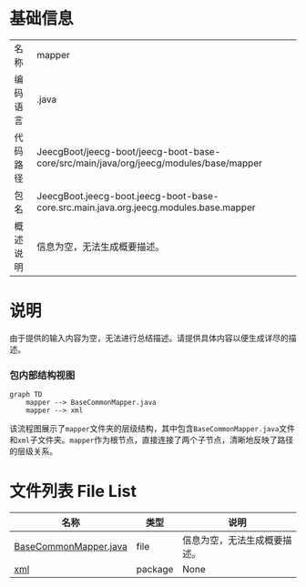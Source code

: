 # 基础信息

|      |      |
|------|------|
| 名称 | mapper |
| 编码语言 | .java |
| 代码路径 | JeecgBoot/jeecg-boot/jeecg-boot-base-core/src/main/java/org/jeecg/modules/base/mapper |
| 包名 | JeecgBoot.jeecg-boot.jeecg-boot-base-core.src.main.java.org.jeecg.modules.base.mapper |
| 概述说明 | 信息为空，无法生成概要描述。 |

# 说明

由于提供的输入内容为空，无法进行总结描述。请提供具体内容以便生成详尽的描述。


### 包内部结构视图

```mermaid
graph TD
    mapper --> BaseCommonMapper.java
    mapper --> xml
```

该流程图展示了`mapper`文件夹的层级结构，其中包含`BaseCommonMapper.java`文件和`xml`子文件夹。`mapper`作为根节点，直接连接了两个子节点，清晰地反映了路径的层级关系。

# 文件列表 File List

| 名称   | 类型  | 说明 |
|-------|------|-------------|
| [BaseCommonMapper.java](BaseCommonMapper.md) | file | 信息为空，无法生成概要描述。 |
| [xml](xml/_module.md) | package | None |


